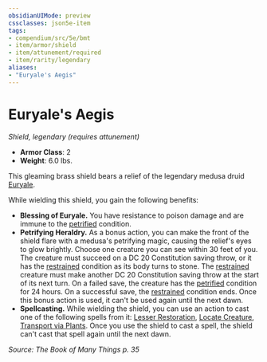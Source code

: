 ```yaml
---
obsidianUIMode: preview
cssclasses: json5e-item
tags:
- compendium/src/5e/bmt
- item/armor/shield
- item/attunement/required
- item/rarity/legendary
aliases: 
- "Euryale's Aegis"
---
```

# Euryale's Aegis
*Shield, legendary (requires attunement)*  

- **Armor Class**: 2
- **Weight**: 6.0 lbs.

This gleaming brass shield bears a relief of the legendary medusa druid [Euryale](5E2014官方资源/bestiary/npc/euryale-bmt.md).

While wielding this shield, you gain the following benefits:

- **Blessing of Euryale.** You have resistance to poison damage and are immune to the [petrified](5E2014官方资源/规则/conditions.md#petrified) condition.  
- **Petrifying Heraldry.** As a bonus action, you can make the front of the shield flare with a medusa's petrifying magic, causing the relief's eyes to glow brightly. Choose one creature you can see within 30 feet of you. The creature must succeed on a DC 20 Constitution saving throw, or it has the [restrained](5E2014官方资源/规则/conditions.md#restrained) condition as its body turns to stone. The [restrained](5E2014官方资源/规则/conditions.md#restrained) creature must make another DC 20 Constitution saving throw at the start of its next turn. On a failed save, the creature has the [petrified](5E2014官方资源/规则/conditions.md#petrified) condition for 24 hours. On a successful save, the [restrained](5E2014官方资源/规则/conditions.md#restrained) condition ends. Once this bonus action is used, it can't be used again until the next dawn.  
- **Spellcasting.** While wielding the shield, you can use an action to cast one of the following spells from it: [Lesser Restoration](5E2014官方资源/spells/lesser-restoration.md), [Locate Creature](5E2014官方资源/spells/locate-creature.md), [Transport via Plants](5E2014官方资源/spells/transport-via-plants.md). Once you use the shield to cast a spell, the shield can't cast that spell again until the next dawn.  

*Source: The Book of Many Things p. 35*